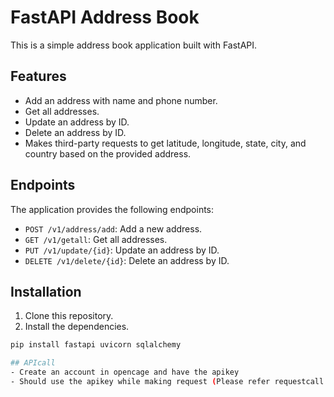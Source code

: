 # FastAPI Address Book

This is a simple address book application built with FastAPI.

## Features

- Add an address with name and phone number.
- Get all addresses.
- Update an address by ID.
- Delete an address by ID.
- Makes third-party requests to get latitude, longitude, state, city, and country based on the provided address.

## Endpoints

The application provides the following endpoints:

- `POST /v1/address/add`: Add a new address.
- `GET /v1/getall`: Get all addresses.
- `PUT /v1/update/{id}`: Update an address by ID.
- `DELETE /v1/delete/{id}`: Delete an address by ID.

## Installation

1. Clone this repository.
2. Install the dependencies.

```bash
pip install fastapi uvicorn sqlalchemy

## APIcall
- Create an account in opencage and have the apikey
- Should use the apikey while making request (Please refer requestcall.py)
